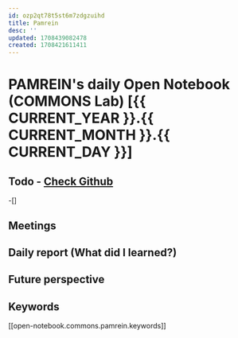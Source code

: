 ```yaml
---
id: ozp2qt78t5st6m7zdgzuihd
title: Pamrein
desc: ''
updated: 1708439082478
created: 1708421611411
---
```


# PAMREIN's daily Open Notebook (COMMONS Lab) [{{ CURRENT_YEAR }}.{{ CURRENT_MONTH }}.{{ CURRENT_DAY }}]

## Todo - [Check Github](https://github.com/orgs/commons-research/projects/2/views/1)
-[]


## Meetings



## Daily report (What did I learned?)



## Future perspective



## Keywords
[[open-notebook.commons.pamrein.keywords]]
